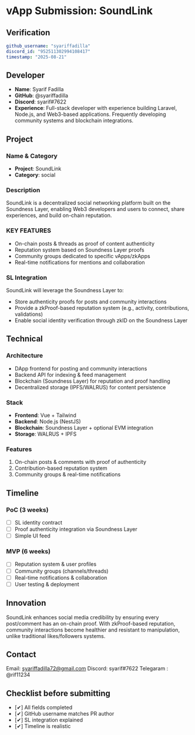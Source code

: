 # vApp Submission: SoundLink

## Verification
```yaml
github_username: "syariffadilla"
discord_id: "952511302994108417"
timestamp: "2025-08-21"
```

## Developer
- **Name**: Syarif Fadilla
- **GitHub**: @syariffadilla
- **Discord**: syarif#7622
- **Experience**: Full-stack developer with experience building Laravel, Node.js, and Web3-based applications. Frequently developing community systems and blockchain integrations.

## Project

### Name & Category
- **Project**: SoundLink
- **Category**: social

### Description
SoundLink is a decentralized social networking platform built on the Soundness Layer, enabling Web3 developers and users to connect, share experiences, and build on-chain reputation.

### KEY FEATURES
- On-chain posts & threads as proof of content authenticity
- Reputation system based on Soundness Layer proofs
- Community groups dedicated to specific vApps/zkApps
- Real-time notifications for mentions and collaboration

### SL Integration
SoundLink will leverage the Soundness Layer to:
 - Store authenticity proofs for posts and community interactions
 - Provide a zkProof-based reputation system (e.g., activity, contributions, validations)
 - Enable social identity verification through zkID on the Soundness Layer

## Technical

### Architecture
- DApp frontend for posting and community interactions
- Backend API for indexing & feed management
- Blockchain (Soundness Layer) for reputation and proof handling
- Decentralized storage (IPFS/WALRUS) for content persistence

### Stack
- **Frontend**: Vue + Tailwind
- **Backend**: Node.js (NestJS)
- **Blockchain**: Soundness Layer + optional EVM integration
- **Storage**: WALRUS + IPFS

### Features
1. On-chain posts & comments with proof of authenticity
2. Contribution-based reputation system
3. Community groups & real-time notifications

## Timeline

### PoC (3 weeks)
- [ ] SL identity contract
- [ ] Proof authenticity integration via Soundness Layer
- [ ] Simple UI feed

### MVP (6 weeks)
- [ ] Reputation system & user profiles
- [ ] Community groups (channels/threads)
- [ ] Real-time notifications & collaboration
- [ ] User testing & deployment

## Innovation
SoundLink enhances social media credibility by ensuring every post/comment has an on-chain proof.
With zkProof-based reputation, community interactions become healthier and resistant to manipulation, unlike traditional likes/followers systems.


## Contact
Email: syariffadilla72@gmail.com
Discord: syarif#7622
Telegaram : @rif11234

## Checklist before submitting
- [✔] All fields completed
- [✔] GitHub username matches PR author
- [✔] SL integration explained
- [✔] Timeline is realistic


